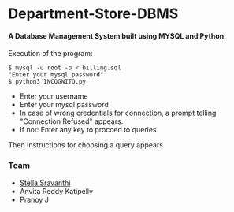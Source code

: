 # Department-Store-DBMS
#### A Database Management System built using MYSQL and Python.
Execution of the program:
```$ Run docker start (container id)
$ mysql -u root -p < billing.sql
"Enter your mysql password"
$ python3 INCOGNITO.py
```

- Enter your username
- Enter your mysql password
- In case of wrong credentials for connection, a prompt telling "Connection Refused" appears.
- If not: Enter any key to procced to queries

Then  Instructions for choosing a query appears

### Team
* [Stella Sravanthi](https://szokla.com/sravanthi657)
* Anvita Reddy Katipelly
* Pranoy J
